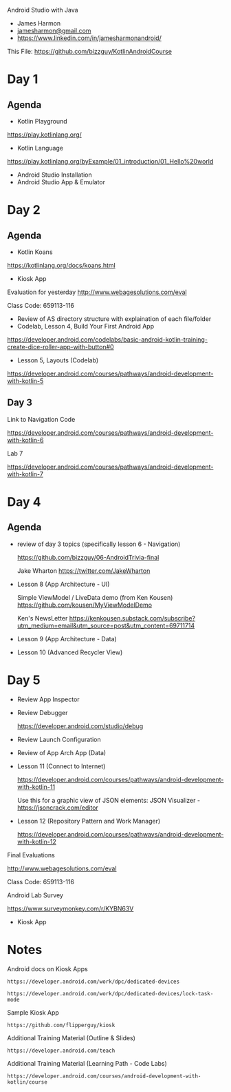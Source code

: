 Android Studio with Java

- James Harmon
- jamesharmon@gmail.com
- https://www.linkedin.com/in/jamesharmonandroid/

This File: https://github.com/bizzguy/KotlinAndroidCourse

# Day 1

## Agenda

- Kotlin Playground

https://play.kotlinlang.org/

- Kotlin Language

https://play.kotlinlang.org/byExample/01_introduction/01_Hello%20world

- Android Studio Installation
- Android Studio App & Emulator

# Day 2

## Agenda

- Kotlin Koans

https://kotlinlang.org/docs/koans.html

- Kiosk App

Evaluation for yesterday
http://www.webagesolutions.com/eval

Class Code: 659113-116

- Review of AS directory structure with explaination of each file/folder
- Codelab, Lesson 4, Build Your First Android App

https://developer.android.com/codelabs/basic-android-kotlin-training-create-dice-roller-app-with-button#0

- Lesson 5, Layouts (Codelab)

https://developer.android.com/courses/pathways/android-development-with-kotlin-5

## Day 3

Link to Navigation Code

https://developer.android.com/courses/pathways/android-development-with-kotlin-6

Lab 7

https://developer.android.com/courses/pathways/android-development-with-kotlin-7

# Day 4

## Agenda

- review of day 3 topics (specifically lesson 6 - Navigation)

  https://github.com/bizzguy/06-AndroidTrivia-final

  Jake Wharton
  https://twitter.com/JakeWharton

- Lesson 8 (App Architecture - UI)

  Simple ViewModel / LiveData demo (from Ken Kousen)
  https://github.com/kousen/MyViewModelDemo

  Ken's NewsLetter
  https://kenkousen.substack.com/subscribe?utm_medium=email&utm_source=post&utm_content=69711714

- Lesson 9 (App Architecture - Data)
- Lesson 10 (Advanced Recycler View)

# Day 5

- Review App Inspector
- Review Debugger

  https://developer.android.com/studio/debug

- Review Launch Configuration
- Review of App Arch App (Data)
- Lesson 11 (Connect to Internet)

  https://developer.android.com/courses/pathways/android-development-with-kotlin-11

  Use this for a graphic view of JSON elements:
  JSON Visualizer - https://jsoncrack.com/editor

- Lesson 12 (Repository Pattern and Work Manager)

  https://developer.android.com/courses/pathways/android-development-with-kotlin-12

Final Evaluations

http://www.webagesolutions.com/eval

Class Code: 659113-116

Android Lab Survey

https://www.surveymonkey.com/r/KYBN63V

- Kiosk App

# Notes

Android docs on Kiosk Apps

    https://developer.android.com/work/dpc/dedicated-devices

    https://developer.android.com/work/dpc/dedicated-devices/lock-task-mode

Sample Kiosk App

    https://github.com/flipperguy/kiosk

Additional Training Material (Outline & Slides)

    https://developer.android.com/teach

Additional Training Material (Learning Path - Code Labs)

    https://developer.android.com/courses/android-development-with-kotlin/course
